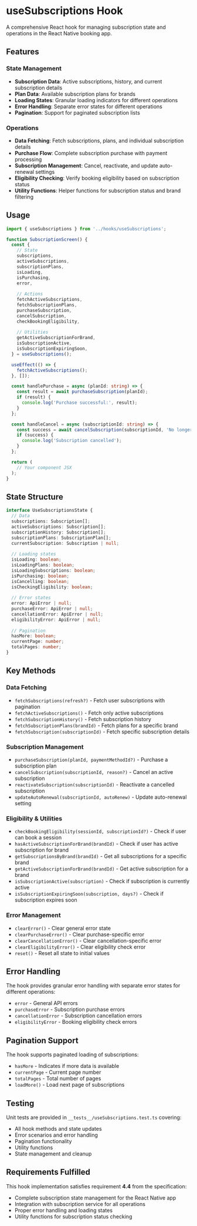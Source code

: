 # useSubscriptions Hook

A comprehensive React hook for managing subscription state and operations in the React Native booking app.

## Features

### State Management
- **Subscription Data**: Active subscriptions, history, and current subscription details
- **Plan Data**: Available subscription plans for brands
- **Loading States**: Granular loading indicators for different operations
- **Error Handling**: Separate error states for different operations
- **Pagination**: Support for paginated subscription lists

### Operations
- **Data Fetching**: Fetch subscriptions, plans, and individual subscription details
- **Purchase Flow**: Complete subscription purchase with payment processing
- **Subscription Management**: Cancel, reactivate, and update auto-renewal settings
- **Eligibility Checking**: Verify booking eligibility based on subscription status
- **Utility Functions**: Helper functions for subscription status and brand filtering

## Usage

```typescript
import { useSubscriptions } from '../hooks/useSubscriptions';

function SubscriptionScreen() {
  const {
    // State
    subscriptions,
    activeSubscriptions,
    subscriptionPlans,
    isLoading,
    isPurchasing,
    error,
    
    // Actions
    fetchActiveSubscriptions,
    fetchSubscriptionPlans,
    purchaseSubscription,
    cancelSubscription,
    checkBookingEligibility,
    
    // Utilities
    getActiveSubscriptionForBrand,
    isSubscriptionActive,
    isSubscriptionExpiringSoon,
  } = useSubscriptions();

  useEffect(() => {
    fetchActiveSubscriptions();
  }, []);

  const handlePurchase = async (planId: string) => {
    const result = await purchaseSubscription(planId);
    if (result) {
      console.log('Purchase successful:', result);
    }
  };

  const handleCancel = async (subscriptionId: string) => {
    const success = await cancelSubscription(subscriptionId, 'No longer needed');
    if (success) {
      console.log('Subscription cancelled');
    }
  };

  return (
    // Your component JSX
  );
}
```

## State Structure

```typescript
interface UseSubscriptionsState {
  // Data
  subscriptions: Subscription[];
  activeSubscriptions: Subscription[];
  subscriptionHistory: Subscription[];
  subscriptionPlans: SubscriptionPlan[];
  currentSubscription: Subscription | null;
  
  // Loading states
  isLoading: boolean;
  isLoadingPlans: boolean;
  isLoadingSubscriptions: boolean;
  isPurchasing: boolean;
  isCancelling: boolean;
  isCheckingEligibility: boolean;
  
  // Error states
  error: ApiError | null;
  purchaseError: ApiError | null;
  cancellationError: ApiError | null;
  eligibilityError: ApiError | null;
  
  // Pagination
  hasMore: boolean;
  currentPage: number;
  totalPages: number;
}
```

## Key Methods

### Data Fetching
- `fetchSubscriptions(refresh?)` - Fetch user subscriptions with pagination
- `fetchActiveSubscriptions()` - Fetch only active subscriptions
- `fetchSubscriptionHistory()` - Fetch subscription history
- `fetchSubscriptionPlans(brandId)` - Fetch plans for a specific brand
- `fetchSubscription(subscriptionId)` - Fetch specific subscription details

### Subscription Management
- `purchaseSubscription(planId, paymentMethodId?)` - Purchase a subscription plan
- `cancelSubscription(subscriptionId, reason?)` - Cancel an active subscription
- `reactivateSubscription(subscriptionId)` - Reactivate a cancelled subscription
- `updateAutoRenewal(subscriptionId, autoRenew)` - Update auto-renewal setting

### Eligibility & Utilities
- `checkBookingEligibility(sessionId, subscriptionId?)` - Check if user can book a session
- `hasActiveSubscriptionForBrand(brandId)` - Check if user has active subscription for brand
- `getSubscriptionsByBrand(brandId)` - Get all subscriptions for a specific brand
- `getActiveSubscriptionForBrand(brandId)` - Get active subscription for a brand
- `isSubscriptionActive(subscription)` - Check if subscription is currently active
- `isSubscriptionExpiringSoon(subscription, days?)` - Check if subscription expires soon

### Error Management
- `clearError()` - Clear general error state
- `clearPurchaseError()` - Clear purchase-specific error
- `clearCancellationError()` - Clear cancellation-specific error
- `clearEligibilityError()` - Clear eligibility check error
- `reset()` - Reset all state to initial values

## Error Handling

The hook provides granular error handling with separate error states for different operations:
- `error` - General API errors
- `purchaseError` - Subscription purchase errors
- `cancellationError` - Subscription cancellation errors
- `eligibilityError` - Booking eligibility check errors

## Pagination Support

The hook supports paginated loading of subscriptions:
- `hasMore` - Indicates if more data is available
- `currentPage` - Current page number
- `totalPages` - Total number of pages
- `loadMore()` - Load next page of subscriptions

## Testing

Unit tests are provided in `__tests__/useSubscriptions.test.ts` covering:
- All hook methods and state updates
- Error scenarios and error handling
- Pagination functionality
- Utility functions
- State management and cleanup

## Requirements Fulfilled

This hook implementation satisfies requirement **4.4** from the specification:
- Complete subscription state management for the React Native app
- Integration with subscription service for all operations
- Proper error handling and loading states
- Utility functions for subscription status checking
